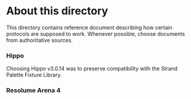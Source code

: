 # About this directory
This directory contains reference document describing how certain protocols are supposed to work.
Whenever possible, choose documents from authoritative sources.

### Hippo

Choosing Hippo v3.0.14 was to preserve compatibility with the Strand Palette Fixture Library. 

### Resolume Arena 4

